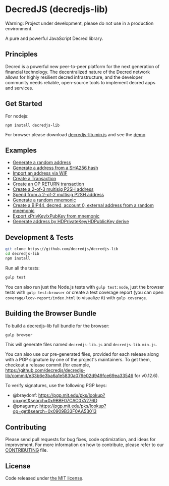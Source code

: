 DecredJS (decredjs-lib)
=======

Warning: Project under development, please do not use in a production environment.

<!--
[![NPM Package](https://img.shields.io/npm/v/bitcore.svg?style=flat-square)](https://www.npmjs.org/package/bitcore)
[![Build Status](https://img.shields.io/travis/bitpay/bitcore.svg?branch=master&style=flat-square)](https://travis-ci.org/bitpay/bitcore)
[![Coverage Status](https://img.shields.io/coveralls/bitpay/bitcore.svg?style=flat-square)](https://coveralls.io/r/bitpay/bitcore)
-->

A pure and powerful JavaScript Decred library.

## Principles

Decred is a powerful new peer-to-peer platform for the next generation of financial technology. The decentralized nature of the Decred network allows for highly resilient decred infrastructure, and the developer community needs reliable, open-source tools to implement decred apps and services.

## Get Started

For nodejs:

```
npm install decredjs-lib
```

For browser please download [decredjs-lib.min.js](https://github.com/decredjs/decredjs-lib/blob/master-new/decredjs-lib.min.js) and see the [demo](https://github.com/decredjs/decredjs-lib/blob/master-new/examples/browser.html)

## Examples

* [Generate a random address](https://github.com/decredjs/decredjs-lib/blob/master-new/docs/examples.md#generate-a-random-address)
* [Generate a address from a SHA256 hash](https://github.com/decredjs/decredjs-lib/blob/master-new/docs/examples.md#generate-a-address-from-a-sha256-hash)
* [Import an address via WIF](https://github.com/decredjs/decredjs-lib/blob/master-new/docs/examples.md#import-an-address-via-wif)
* [Create a Transaction](https://github.com/decredjs/decredjs-lib/blob/master-new/docs/examples.md#create-a-transaction)
* [Create an OP RETURN transaction](https://github.com/decredjs/decredjs-lib/blob/master-new/docs/examples.md#create-an-op-return-transaction)
* [Create a 2-of-3 multisig P2SH address](https://github.com/decredjs/decredjs-lib/blob/master-new/docs/examples.md#create-a-2-of-3-multisig-p2sh-address)
* [Spend from a 2-of-2 multisig P2SH address](https://github.com/decredjs/decredjs-lib/blob/master-new/docs/examples.md#spend-from-a-2-of-2-multisig-p2sh-address)
* [Generate a random mnemonic](https://github.com/decredjs/decredjs-lib/blob/master-new/docs/examples.md#generate-a-random-mnemonic)
* [Create a BIP44, decred, account 0, external address from a random mnemonic](https://github.com/decredjs/decredjs-lib/blob/master-new/docs/examples.md#create-a-bip44-decred-account-0-external-address-from-a-random-mnemonic)
* [Export xPrivKey/xPubKey from mnemonic](https://github.com/decredjs/decredjs-lib/blob/master-new/docs/examples.md#export-xprivkeyxpubkey-from-mnemonic)
* [Generate address by HDPrivateKey/HDPublicKey derive](https://github.com/decredjs/decredjs-lib/blob/master-new/docs/examples.md#generate-address-by-hdprivatekeyhdpublickey-derive)

## Development & Tests

```sh
git clone https://github.com/decredjs/decredjs-lib
cd decredjs-lib
npm install
```

Run all the tests:

```sh
gulp test
```

You can also run just the Node.js tests with `gulp test:node`, just the browser tests with `gulp test:browser`
or create a test coverage report (you can open `coverage/lcov-report/index.html` to visualize it) with `gulp coverage`.

## Building the Browser Bundle

To build a decredjs-lib full bundle for the browser:

```sh
gulp browser
```

This will generate files named `decredjs-lib.js` and `decredjs-lib.min.js`.

You can also use our pre-generated files, provided for each release along with a PGP signature by one of the project's maintainers. To get them, checkout a release commit (for example, https://github.com/decredjs/decredjs-lib/commit/e33b6e3ba6a1e5830a079e02d949fce69ea33546 for v0.12.6).

To verify signatures, use the following PGP keys:
- @braydonf: https://pgp.mit.edu/pks/lookup?op=get&search=0x9BBF07CAC07A276D
- @pnagurny: https://pgp.mit.edu/pks/lookup?op=get&search=0x0909B33F0AA53013

## Contributing

Please send pull requests for bug fixes, code optimization, and ideas for improvement. For more information on how to contribute, please refer to our [CONTRIBUTING](https://github.com/decredjs/decredjs-lib/blob/master-new/CONTRIBUTING.md) file.


## License

Code released under [the MIT license](https://github.com/decredjs/decredjs-lib/blob/master-new/LICENSE).

